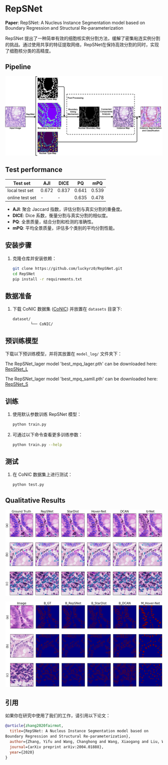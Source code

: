# RepSNet

**Paper**: RepSNet: A Nucleus Instance Segmentation model based on Boundary Regression and Structural Re-parameterization<!-- (https://arxiv.org/abs/2004.01888) -->

RepSNet 提出了一种简单有效的细胞核实例分割方法，缓解了密集粘连实例分割的挑战。通过使用共享的特征提取网络，RepSNet在保持高效分割的同时，实现了细胞核分类的高精度。

## Pipeline

![RepSNet Pipeline](/assets/image.png)


<!-- FairMOT 使用了 DLA-34 作为 backbone，同时为检测和 Re-ID 任务提供了统一的特征表示。网络结构如下图所示：
![RepSNet Pipeline](/assets/model_structure.png)
1. DLA-34 backbone
2. Shared head for detection and Re-ID
3. Multi-scale feature fusion for fairness -->

<!-- ## 更新记录

- 2020/04/22: 发布了 FairMOT 初版代码
- 2020/06/10: 更新了自定义挑战数据集上的性能表现 -->

## Test performance

| Test set      | AJI | DICE | PQ | mPQ  |
|--------------|------|------|-----|------|
| local test set  | 0.672 | 0.837 | 0.641 | 0.539 |
| online test set | - | - | 0.635 | 0.478  |

- **AJI**: 聚合 Jaccard 指数，评估分割与真实分割的重叠度。  
- **DICE**: Dice 系数，衡量分割与真实分割的相似度。 
- **PQ**: 全景质量，结合分割和检测的准确性。  
- **mPQ**: 平均全景质量，评估多个类别的平均分割性能。

## 安装步骤

1. 克隆仓库并安装依赖：
    ```bash
    git clone https://github.com/luckyrz0/RepSNet.git
    cd RepSNet
    pip install -r requirements.txt
    ```

<!-- 2. 编译 DLA 模型：
    ```bash
    cd src/lib/models/networks
    sh make.sh
    cd ../../../
    ``` -->

## 数据准备

1. 下载 CoNIC 数据集 ([CoNIC](https://github.com/TissueImageAnalytics/CoNIC)) 并放置在 `datasets` 目录下:
    ```
   dataset/
            └── CoNIC/
    ```

## 预训练模型

下载以下预训练模型，并将其放置在 `model_log/` 文件夹下：

<!-- | Test         | AJI | DICE | PQ | mPQ  |
|--------------|------|------|-----|------|
| local_test   | 0.672 | 0.837 | 0.641 | 0.539 |
| local_test   | - | - | 0.635 | 0.478  | -->

The RepSNet_lager model 'best_mpq_lager.pth' can be downloaded here: [RepSNet_L](https://drive.google.com/file/d/1082dGUDeGQQwiOxylXmgU5ueArpGs2Ib/view?usp=sharing)

The RepSNet_lager model 'best_mpq_samll.pth' can be downloaded here:  [RepSNet_S](https://github.com/ifzhang/FairMOT/releases/download/v1.0/dla34.pth)

## 训练

1. 使用默认参数训练 RepSNet 模型：
    ```bash
    python train.py
    ```

2. 可通过以下命令查看更多训练参数：
    ```bash
    python train.py --help
    ```

## 测试

1. 在 CoNIC 数据集上进行测试：
    ```bash
    python test.py
    ```

## Qualitative Results

![RepSNet Qualitative Results1](/results/Qualitative_analysis1.png)

![RepSNet Qualitative Results1](/results/Qualitative_analysis2.png)

## 引用

如果你在研究中使用了我们的工作，请引用以下论文：

```bibtex
@article{zhang2020fairmot,
  title={RepSNet: A Nucleus Instance Segmentation model based on
Boundary Regression and Structural Re-parameterization},
  author={Zhang, Yifu and Wang, Changhong and Wang, Xiaogang and Liu, Wei},
  journal={arXiv preprint arXiv:2004.01888},
  year={2020}
}
